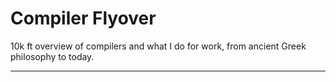 
# Compiler Flyover

10k ft overview of compilers and what I do for work, from ancient Greek philosophy to today.


---
<!--
https://www.spec.org/cpu2017/Docs/benchmarks/557.xz_r.html
https://www.spec.org/cpu2017/Docs/index.html#intrate
https://www.spec.org/sources/cpu2017/1.1.8/modified/
-->
